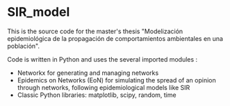 # SIR_model

This is the source code for the master's thesis "Modelización epidemiológica de la propagación de comportamientos ambientales en una población". 

Code is written in Python and uses the several imported modules :
  - Networkx for generating and managing networks 
  - Epidemics on Networks (EoN) for simulating the spread of an opinion through networks, following epidemiological models like SIR
  - Classic Python libraries: matplotlib, scipy, random, time
 


